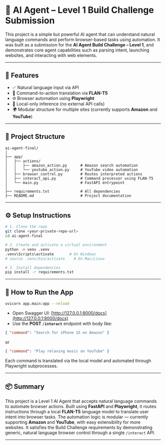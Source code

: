 # 🧠 AI Agent – Level 1 Build Challenge Submission

This project is a simple but powerful AI agent that can understand natural language commands and perform browser-based tasks using automation. It was built as a submission for the **AI Agent Build Challenge – Level 1**, and demonstrates core agent capabilities such as parsing intent, launching websites, and interacting with web elements.

---

## 📌 Features

- ✅ Natural language input via API
- 🔄 Command-to-action translation via **FLAN-T5**
- 🌐 Browser automation using **Playwright**
- 🧠 Local-only inference (no external API calls)
- 🌍 Modular structure for multiple sites (currently supports **Amazon** and **YouTube**)

---

## 📁 Project Structure

```
ai-agent-final/
│
├── app/
│   ├── actions/
│   │   ├── amazon_action.py      # Amazon search automation
│   │   └── youtube_action.py     # YouTube video automation
│   ├── browser_control.py        # Routes interpreted actions
│   ├── interact_api.py           # Command processor using FLAN-T5
│   └── main.py                   # FastAPI entrypoint
│
├── requirements.txt              # All dependencies
├── README.md                     # Project documentation
```

---

## ⚙️ Setup Instructions

```bash
# 1. Clone the repo
git clone <your-private-repo-url>
cd ai-agent-final

# 2. Create and activate a virtual environment
python -m venv .venv
.venv\Scripts\activate       # On Windows
# source .venv/bin/activate    # On Mac/Linux

# 3. Install dependencies
pip install -r requirements.txt
```

---

## 🚀 How to Run the App

```bash
uvicorn app.main:app --reload
```

- Open Swagger UI: [http://127.0.0.1:8000/docs](http://127.0.0.1:8000/docs)
- Use the **POST `/interact`** endpoint with body like:

```json
{ "command": "Search for iPhone 15 on Amazon" }
```

or

```json
{ "command": "Play relaxing music on YouTube" }
```

Each command is translated via the local model and automated through Playwright subprocesses.

---

## 📦 Summary

This project is a Level 1 AI Agent that accepts natural language commands to automate browser actions. Built using **FastAPI** and **Playwright**, it routes instructions through a local **FLAN-T5** language model to translate user intent into browser tasks. The automation logic is modular — currently supporting **Amazon** and **YouTube**, with easy extensibility for more websites. It satisfies the Build Challenge requirements by demonstrating generic, natural language browser control through a single `/interact` API.

---
